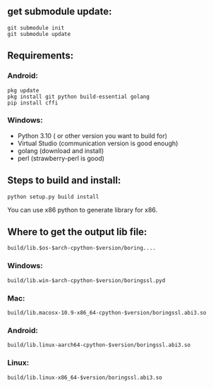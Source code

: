 ## get submodule update:    
    git submodule init  
    git submodule update  


## Requirements:
  ### Android:  
    pkg update  
    pkg install git python build-essential golang  
    pip install cffi   
    

  ### Windows:
* Python 3.10 ( or other version you want to build for)    
* Virtual Studio (communication version is good enough)  
* golang (download and install)  
* perl (strawberry-perl is good)  


## Steps to build and install:  
    python setup.py build install
  You can use x86 python to generate library for x86.
  
## Where to get the output lib file:  
    build/lib.$os-$arch-cpython-$version/boring....  
  
  ### Windows:  
    build/lib.win-$arch-cpython-$version/boringssl.pyd  
  
  ### Mac:
    build/lib.macosx-10.9-x86_64-cpython-$version/boringssl.abi3.so
  
  ### Android:
    build/lib.linux-aarch64-cpython-$version/boringssl.abi3.so
  
  ### Linux:
    build/lib.linux-x86_64-$version/boringssl.abi3.so
  